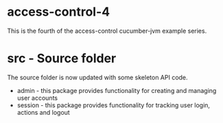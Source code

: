 access-control-4
================

This is the fourth of the access-control cucumber-jvm example series.
# src - Source folder
The source folder is now updated with some skeleton API code.

* admin - this package provides functionality for creating and managing user accounts
* session - this package provides functionality for tracking user login, actions and logout  